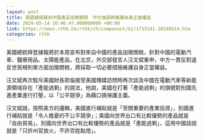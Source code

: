 ```yaml
---
layout: post
title: 美國據報擬向中國產品加徵關稅　中方強調將維護自身正當權益
date: 2024-05-14 16:46:47.000000000 +08:00
link: https://news.rthk.hk/rthk/ch/component/k2/1753141-20240514.htm
categories: rthk
---
```


美國總統拜登據報將於本周宣布對來自中國的產品加徵關稅，針對中國的電動汽車、醫療用品、太陽能產品，在北京，外交部發言人汪文斌重申，中方一貫反對違反世貿規則單方面加徵關稅，將採取一切必要措施維護自身正當權益。

汪文斌再次駁斥美國財長耶倫接受美國傳媒訪問時再次談及中國在電動汽車等新能源領域存在「產能過剩」的說法，他說，美國在打著「產能過剩」的旗號對別國先進產業進行打壓，以「公平競爭」為藉口搞保護主義。

汪文斌說，按照美方的邏輯，美國進行補貼就是「至關重要的產業投資」，別國進行補貼就是「令人擔憂的不公平競爭」；美國向世界出口有比較優勢的產品就是「自由貿易」，別國向世界出口有比較優勢的產品就是「產能過剩」，這用中國話說就是「只許州官放火，不許百姓點燈」。

